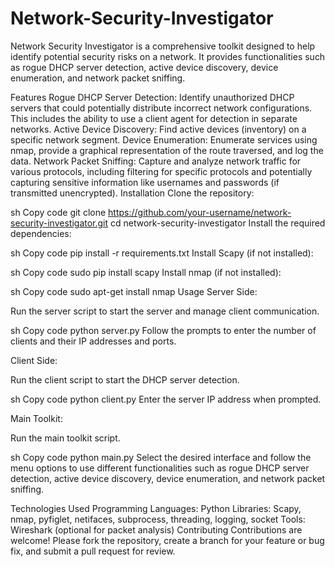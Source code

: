# Network-Security-Investigator
Network Security Investigator is a comprehensive toolkit designed to help identify potential security risks on a network. It provides functionalities such as rogue DHCP server detection, active device discovery, device enumeration, and network packet sniffing.

Features
Rogue DHCP Server Detection: Identify unauthorized DHCP servers that could potentially distribute incorrect network configurations. This includes the ability to use a client agent for detection in separate networks.
Active Device Discovery: Find active devices (inventory) on a specific network segment.
Device Enumeration: Enumerate services using nmap, provide a graphical representation of the route traversed, and log the data.
Network Packet Sniffing: Capture and analyze network traffic for various protocols, including filtering for specific protocols and potentially capturing sensitive information like usernames and passwords (if transmitted unencrypted).
Installation
Clone the repository:

sh
Copy code
git clone https://github.com/your-username/network-security-investigator.git
cd network-security-investigator
Install the required dependencies:

sh
Copy code
pip install -r requirements.txt
Install Scapy (if not installed):

sh
Copy code
sudo pip install scapy
Install nmap (if not installed):

sh
Copy code
sudo apt-get install nmap
Usage
Server Side:

Run the server script to start the server and manage client communication.

sh
Copy code
python server.py
Follow the prompts to enter the number of clients and their IP addresses and ports.

Client Side:

Run the client script to start the DHCP server detection.

sh
Copy code
python client.py
Enter the server IP address when prompted.

Main Toolkit:

Run the main toolkit script.

sh
Copy code
python main.py
Select the desired interface and follow the menu options to use different functionalities such as rogue DHCP server detection, active device discovery, device enumeration, and network packet sniffing.

Technologies Used
Programming Languages: Python
Libraries: Scapy, nmap, pyfiglet, netifaces, subprocess, threading, logging, socket
Tools: Wireshark (optional for packet analysis)
Contributing
Contributions are welcome! Please fork the repository, create a branch for your feature or bug fix, and submit a pull request for review.
